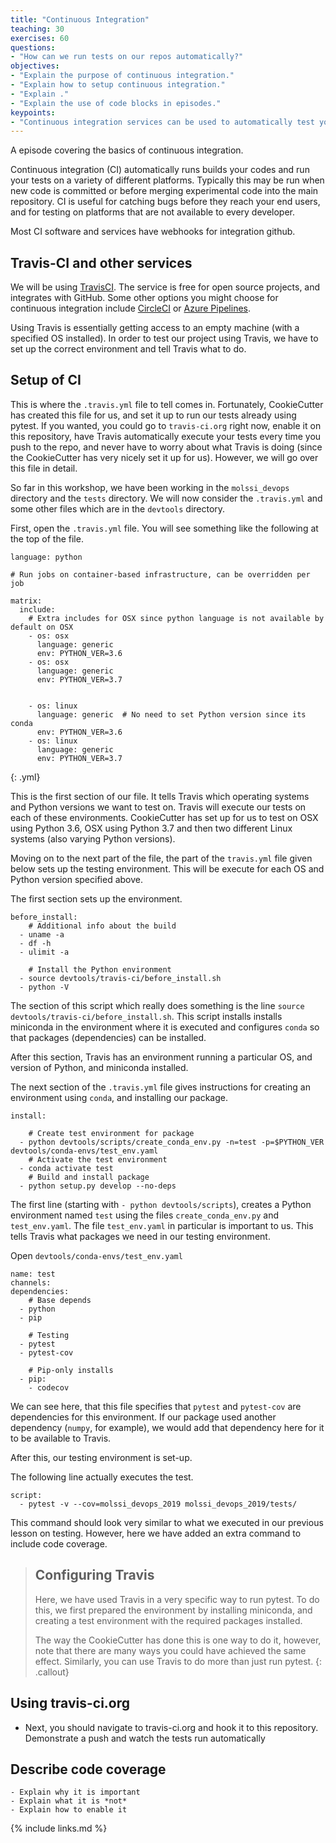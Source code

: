 ```yaml
---
title: "Continuous Integration"
teaching: 30
exercises: 60
questions:
- "How can we run tests on our repos automatically?"
objectives:
- "Explain the purpose of continuous integration."
- "Explain how to setup continuous integration."
- "Explain ."
- "Explain the use of code blocks in episodes."
keypoints:
- "Continuous integration services can be used to automatically test your code."
---
```


A episode covering the basics of continuous integration.

Continuous integration (CI) automatically runs builds your codes and run your tests on a variety of different platforms. Typically this may be run when new code is committed or before merging experimental code into the main repository. CI is useful for catching bugs before they reach your end users, and for testing on platforms that are not available to every developer.

Most CI software and services have webhooks for integration github.

## Travis-CI and other services
We will be using [TravisCI](https://travis-ci.org). The service is free for open source projects, and integrates with GitHub. Some other options you might choose for continuous integration include [CircleCI](https://circleci.com) or [Azure Pipelines](https://azure.microsoft.com/en-us/services/devops/pipelines/).

Using Travis is essentially getting access to an empty machine (with a specified OS installed). In order to test our project using Travis, we have to set up the correct environment and tell Travis what to do.

## Setup of CI
This is where the `.travis.yml` file to tell comes in. Fortunately, CookieCutter has created this file for us, and set it up to run our tests already using pytest. If you wanted, you could go to `travis-ci.org` right now, enable it on this repository, have Travis automatically execute your tests every time you push to the repo, and never have to worry about what Travis is doing (since the CookieCutter has very nicely set it up for us). However, we will go over this file in detail.

So far in this workshop, we have been working in the `molssi_devops` directory and the `tests` directory. We will now consider the `.travis.yml` and some other files which are in the `devtools` directory.

First, open the `.travis.yml` file. You will see something like the following at the top of the file.

~~~
language: python

# Run jobs on container-based infrastructure, can be overridden per job

matrix:
  include:
    # Extra includes for OSX since python language is not available by default on OSX
    - os: osx
      language: generic
      env: PYTHON_VER=3.6
    - os: osx
      language: generic
      env: PYTHON_VER=3.7


    - os: linux
      language: generic  # No need to set Python version since its conda
      env: PYTHON_VER=3.6
    - os: linux
      language: generic
      env: PYTHON_VER=3.7
~~~
{: .yml}

This is the first section of our file. It tells Travis which operating systems and Python versions we want to test on. Travis will execute our tests on each of these environments. CookieCutter has set up for us to test on OSX using Python 3.6, OSX using Python 3.7 and then two different Linux systems (also varying Python versions).

Moving on to the next part of the file, the part of the `travis.yml` file given below sets up the testing environment. This will be execute for each OS and Python version specified above.

The first section sets up the environment.

~~~
before_install:
    # Additional info about the build
  - uname -a
  - df -h
  - ulimit -a

    # Install the Python environment
  - source devtools/travis-ci/before_install.sh
  - python -V
~~~

The section of this script which really does something is the line `source devtools/travis-ci/before_install.sh`. This script installs installs miniconda in the environment where it is executed and configures `conda` so that packages (dependencies) can be installed.

After this section, Travis has an environment running a particular OS,  and version of Python, and miniconda installed.

The next section of the `.travis.yml` file gives instructions for creating an environment using `conda`, and installing our package.

~~~
install:

    # Create test environment for package
  - python devtools/scripts/create_conda_env.py -n=test -p=$PYTHON_VER devtools/conda-envs/test_env.yaml
    # Activate the test environment
  - conda activate test
    # Build and install package
  - python setup.py develop --no-deps
~~~

The first line (starting with `- python devtools/scripts`), creates a Python environment named `test` using the files `create_conda_env.py` and `test_env.yaml`. The file `test_env.yaml` in particular is important to us. This tells Travis what packages we need in our testing environment.

Open `devtools/conda-envs/test_env.yaml`

~~~
name: test
channels:
dependencies:
    # Base depends
  - python
  - pip

    # Testing
  - pytest
  - pytest-cov

    # Pip-only installs
  - pip:
    - codecov
~~~

We can see here, that this file specifies that `pytest` and `pytest-cov` are dependencies for this environment. If our package used another dependency (`numpy`, for example), we would add that dependency here for it to be available to Travis.

After this, our testing environment is set-up.

The following line actually executes the test.

~~~
script:
  - pytest -v --cov=molssi_devops_2019 molssi_devops_2019/tests/
~~~

This command should look very similar to what we executed in our previous lesson on testing. However, here we have added an extra command to include code coverage.

> ## Configuring Travis
> Here, we have used Travis in a very specific way to run pytest. To do this, we first prepared the environment by installing miniconda, and creating a test environment with the required packages installed.
>
> The way the CookieCutter has done this is one way to do it, however, note that there are many ways you could have achieved the same effect. Similarly, you can use Travis to do more than just run pytest.
{: .callout}

## Using travis-ci.org
- Next, you should navigate to travis-ci.org and hook it to this repository. Demonstrate a push and watch the tests run automatically

## Describe code coverage
    - Explain why it is important
    - Explain what it is *not*
    - Explain how to enable it

{% include links.md %}

